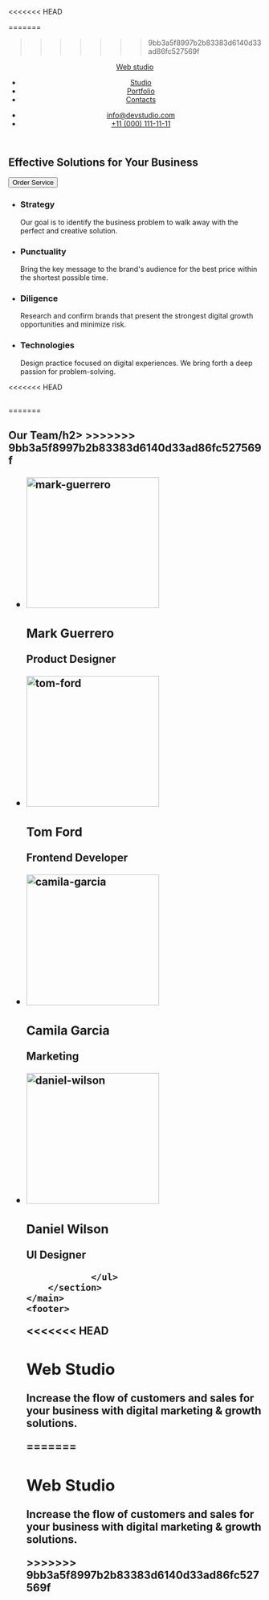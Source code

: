 <<<<<<< HEAD

=======
>>>>>>> 9bb3a5f8997b2b83383d6140d33ad86fc527569f
<!DOCTYPE html>
<html lang="en">
<head>
    <meta charset="UTF-8">
    <meta name="viewport" content="width=device-width, initial-scale=1.0">
    <title>Webstudio</title>
</head>
<body>
    <!--Page header-->
    <header>
        <nav>
          <a href="./index.html">Web studio</a>
            <ul>
                <li>
                    <a href="./index.html">Studio</a>                          
                </li>
                <li>
                    <a href="">Portfolio</a>
                </li>
                <li>
                    <a href="">Contacts</a>
                </li>
            </ul>
           <ul>
            <li>
                <a href="mailto:info@devstudio.com">info@devstudio.com</a>
            </li>
            <li>
                <a href="tell:+110001111111">+11 (000) 111-11-11</a>
            </li>
           </ul>
        </nav>
    </header>
    <main>
        <!--Enter-->
        <section>
            <h1>Effective Solutions
                for Your Business</h1>
            <button type="button">Order Service</button>
        </section>
        <!--Description-->
        <section>
        <ul>
            <li>
                <h3>Strategy</h3>
                <p>Our goal is to identify the business
                    problem to walk away with the perfect and creative solution. </p>
            </li>
            <li>
                <h3>Punctuality</h3>
                <p>Bring the key message to the brand's audience for the best price within the shortest possible time.</p>
            </li>
            <li>
                <h3>Diligence</h3>
                <p>Research and confirm brands that present the strongest digital growth opportunities and minimize risk.</p>
            </li>
            <li>
                <h3>Technologies</h3>
                <p>Design practice focused on digital experiences. We bring forth a deep passion for problem-solving.
                </p>
            </li>
        </ul>
        </section>
        <!--Employees-->
        <section>
<<<<<<< HEAD
            <h2></H2>
=======
            <h2>Our Team/h2>
>>>>>>> 9bb3a5f8997b2b83383d6140d33ad86fc527569f
                <ul>
                    <li>
                        <img src="./css/images/mark-guerrero.jpg" 
                        alt="mark-guerrero"
                        width="264"
                        height="260"
                        >
                        <h3>Mark Guerrero</h3>
                        <p>Product Designer</p>
                    </li>
                    <li>
                        <img src="./css/images/tom-ford.jpg" 
                        alt="tom-ford"
                        width="264"
                        height="260"
                        >
                        <h3>Tom Ford</h3>
                        <p>Frontend Developer</p>
                    </li>
                    <li>
                        <img src="./css/images/camila-garcia.jpg" 
                        alt="camila-garcia"
                        width="264"
                        height="260"
                        >
                        <h3>Camila Garcia</h3>
                        <p>Marketing</p>
                    </li>
                    <li>
                        <img src="./css/images/daniel-wilson.jpg" 
                        alt="daniel-wilson"
                        width="264"
                        height="260"
                        >
                        <h3>Daniel Wilson</h3>
                        <p>UI Designer</p>
                    </li>
                    
                </ul>
        </section>
    </main> 
    <footer>
<<<<<<< HEAD
        <h2>Web
            Studio</h2>
            <p>Increase the flow of customers and sales for your business with digital marketing & growth solutions.</p>
    </footer>
</body>
</html>
=======
        <h2>Web Studio</h2>
            <p>Increase the flow of customers and sales for your business with digital marketing & growth solutions.</p>
    </footer>
</body>
</html>
>>>>>>> 9bb3a5f8997b2b83383d6140d33ad86fc527569f
